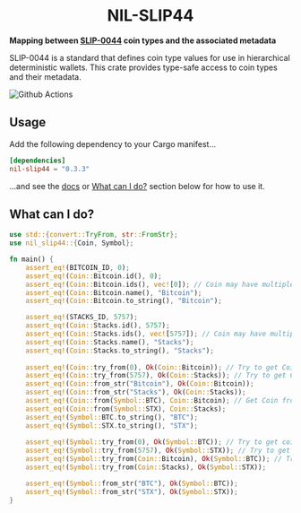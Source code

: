 # <h1 align="center"> NIL-SLIP44 </h1>

**Mapping between [SLIP-0044](https://github.com/satoshilabs/slips/blob/master/slip-0044.md) coin types and the
associated metadata**

SLIP-0044 is a standard that defines coin type values for use in hierarchical deterministic wallets. This crate provides type-safe access to coin types and their metadata.

![Github Actions](https://github.com/newinternetlabs/nil-slip44/workflows/Tests/badge.svg)

## Usage
Add the following dependency to your Cargo manifest...
```toml
[dependencies]
nil-slip44 = "0.3.3"
```
...and see the [docs](https://docs.rs/nil-slip44) or [What can I do?](#what-can-i-do) section below for how to use it.

## What can I do?

```rust
use std::{convert::TryFrom, str::FromStr};
use nil_slip44::{Coin, Symbol};

fn main() {
    assert_eq!(BITCOIN_ID, 0);
    assert_eq!(Coin::Bitcoin.id(), 0);
    assert_eq!(Coin::Bitcoin.ids(), vec![0]); // Coin may have multiple IDs (e.g. Credits)
    assert_eq!(Coin::Bitcoin.name(), "Bitcoin");
    assert_eq!(Coin::Bitcoin.to_string(), "Bitcoin");

    assert_eq!(STACKS_ID, 5757);
    assert_eq!(Coin::Stacks.id(), 5757);
    assert_eq!(Coin::Stacks.ids(), vec![5757]); // Coin may have multiple IDs (e.g. Credits)
    assert_eq!(Coin::Stacks.name(), "Stacks");
    assert_eq!(Coin::Stacks.to_string(), "Stacks");
    
    assert_eq!(Coin::try_from(0), Ok(Coin::Bitcoin)); // Try to get Coin from its ID
    assert_eq!(Coin::try_from(5757), Ok(Coin::Stacks)); // Try to get Coin from its ID
    assert_eq!(Coin::from_str("Bitcoin"), Ok(Coin::Bitcoin));
    assert_eq!(Coin::from_str("Stacks"), Ok(Coin::Stacks));
    assert_eq!(Coin::from(Symbol::BTC), Coin::Bitcoin); // Get Coin from its Symbol (can't fail, all symbols have associated coins)
    assert_eq!(Coin::from(Symbol::STX), Coin::Stacks);
    assert_eq!(Symbol::BTC.to_string(), "BTC");
    assert_eq!(Symbol::STX.to_string(), "STX");
    
    assert_eq!(Symbol::try_from(0), Ok(Symbol::BTC)); // Try to get coin Symbol from its ID
    assert_eq!(Symbol::try_from(5757), Ok(Symbol::STX)); // Try to get coin Symbol from its ID
    assert_eq!(Symbol::try_from(Coin::Bitcoin), Ok(Symbol::BTC)); // Try to convert Coin to Symbol (can fail if no Symbol for Coin is specified)
    assert_eq!(Symbol::try_from(Coin::Stacks), Ok(Symbol::STX));

    assert_eq!(Symbol::from_str("BTC"), Ok(Symbol::BTC));
    assert_eq!(Symbol::from_str("STX"), Ok(Symbol::STX));
}
```
